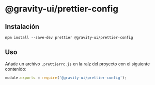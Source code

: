 # @gravity-ui/prettier-config

## Instalación

```
npm install --save-dev prettier @gravity-ui/prettier-config
```

## Uso

Añade un archivo `.prettierrc.js` en la raíz del proyecto con el siguiente contenido:

```js
module.exports = require('@gravity-ui/prettier-config');
```